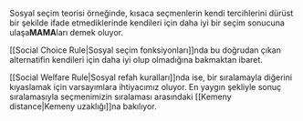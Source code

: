 Sosyal seçim teorisi örneğinde, kısaca seçmenlerin kendi tercihlerini dürüst bir şekilde ifade etmediklerinde kendileri için daha iyi bir seçim sonucuna ulaşa**MAMA**ları demek oluyor.

[[Social Choice Rule|Sosyal seçim fonksiyonları]]nda bu doğrudan çıkan alternatifin kendileri için daha iyi olup olmadığına bakmaktan ibaret.

[[Social Welfare Rule|Sosyal refah kuralları]]nda ise, bir sıralamayla diğerini kıyaslamak için varsayımlara ihtiyacımız oluyor. En yaygın şekliyle sonuç sıralamasıyla seçmenimizin sıralaması arasındaki [[Kemeny distance|Kemeny uzaklığı]]na bakılıyor.